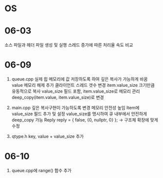 # OS

# 06-03 
소스 파일과 헤더 파일 생성 및 실행
스레드 증가에 따른 처리율 속도 비교

# 06-09
1. queue.cpp
실제 힙 메모리에 값 저장하도록 하여 깊은 복사가 가능하게 바꿈
value 메모리 해제 추가
클라이언트 스레드 갯수 변경
item.value_size 크기만큼 유동적으로 복사
value_size 필드 포함, item.value_size로 메모리 관리
deep_copy(item.value, item.value_size)로 변경

2. main.cpp
깊은 복사구현이 가능하도록 변경
메모리 안전성 높임
Item에 value_size 필드 추가 및 설정
value_size를 명시하여 큐 내부에서 안전하게 deep_copy 가능
Reply reply = { false, {0, nullptr, 0} }; → 구조체 확장에 맞게 수정

3. qtype.h
key, value + value_size 추가
   
# 06-10
1. queue.cpp에 range() 함수 추가

